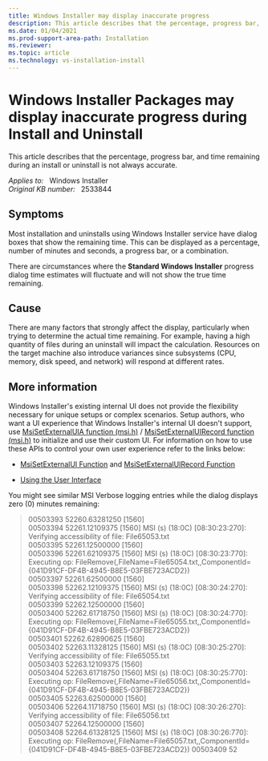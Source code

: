 ```yaml
---
title: Windows Installer may display inaccurate progress
description: This article describes that the percentage, progress bar, and time remaining during an install or uninstall is not always accurate.
ms.date: 01/04/2021
ms.prod-support-area-path: Installation
ms.reviewer: 
ms.topic: article
ms.technology: vs-installation-install
---
```

# Windows Installer Packages may display inaccurate progress during Install and Uninstall

This article describes that the percentage, progress bar, and time remaining during an install or uninstall is not always accurate.

_Applies to:_ &nbsp; Windows Installer  
_Original KB number:_ &nbsp; 2533844

## Symptoms

Most installation and uninstalls using Windows Installer service have dialog boxes that show the remaining time. This can be displayed as a percentage, number of minutes and seconds, a progress bar, or a combination.

There are circumstances where the **Standard Windows Installer** progress dialog time estimates will fluctuate and will not show the true time remaining.

## Cause

There are many factors that strongly affect the display, particularly when trying to determine the actual time remaining. For example, having a high quantity of files during an uninstall will impact the calculation. Resources on the target machine also introduce variances since subsystems (CPU, memory, disk speed, and network) will respond at different rates.

## More information

Windows Installer's existing internal UI does not provide the flexibility necessary for unique setups or complex scenarios. Setup authors, who want a UI experience that Windows Installer's internal UI doesn't support, use [MsiSetExternalUIA function (msi.h)](/windows/win32/api/msi/nf-msi-msisetexternaluia) / [MsiSetExternalUIRecord function (msi.h)](/windows/win32/api/msi/nf-msi-msisetexternaluirecord) to initialize and use their custom UI. For information on how to use these APIs to control your own user experience refer to the links below:

- [MsiSetExternalUI Function](/windows/win32/api/msi/nf-msi-msisetexternaluia) and [MsiSetExternalUIRecord Function](/windows/win32/api/msi/nf-msi-msisetexternaluirecord)

- [Using the User Interface](/windows/win32/msi/using-the-user-interface)

You might see similar MSI Verbose logging entries while the dialog displays zero (0) minutes remaining:

> 00503393 52260.63281250 [1560]  
00503394 52261.12109375 [1560] MSI (s) (18:0C) [08:30:23:270]: Verifying accessibility of file: File65053.txt  
00503395 52261.12500000 [1560]  
00503396 52261.62109375 [1560] MSI (s) (18:0C) [08:30:23:770]: Executing op: FileRemove(,FileName=File65054.txt,,ComponentId={041D91CF-DF4B-4945-B8E5-03FBE723ACD2})  
00503397 52261.62500000 [1560]  
00503398 52262.12109375 [1560] MSI (s) (18:0C) [08:30:24:270]: Verifying accessibility of file: File65054.txt  
00503399 52262.12500000 [1560]  
00503400 52262.61718750 [1560] MSI (s) (18:0C) [08:30:24:770]: Executing op: FileRemove(,FileName=File65055.txt,,ComponentId={041D91CF-DF4B-4945-B8E5-03FBE723ACD2})  
00503401 52262.62890625 [1560]  
00503402 52263.11328125 [1560] MSI (s) (18:0C) [08:30:25:270]: Verifying accessibility of file: File65055.txt  
00503403 52263.12109375 [1560]  
00503404 52263.61718750 [1560] MSI (s) (18:0C) [08:30:25:770]: Executing op: FileRemove(,FileName=File65056.txt,,ComponentId={041D91CF-DF4B-4945-B8E5-03FBE723ACD2})  
00503405 52263.62500000 [1560]  
00503406 52264.11718750 [1560] MSI (s) (18:0C) [08:30:26:270]: Verifying accessibility of file: File65056.txt  
00503407 52264.12500000 [1560]  
00503408 52264.61328125 [1560] MSI (s) (18:0C) [08:30:26:770]: Executing op: FileRemove(,FileName=File65057.txt,,ComponentId={041D91CF-DF4B-4945-B8E5-03FBE723ACD2})
00503409 52
